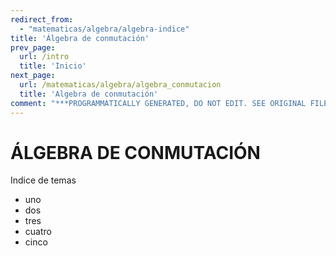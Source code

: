 ```yaml
---
redirect_from:
  - "matematicas/algebra/algebra-indice"
title: 'Álgebra de conmutación'
prev_page:
  url: /intro
  title: 'Inicio'
next_page:
  url: /matematicas/algebra/algebra_conmutacion
  title: 'Algebra de conmutación'
comment: "***PROGRAMMATICALLY GENERATED, DO NOT EDIT. SEE ORIGINAL FILES IN /content***"
---
```

# ÁLGEBRA DE CONMUTACIÓN

Indice de temas

* uno
* dos
* tres
* cuatro
* cinco
